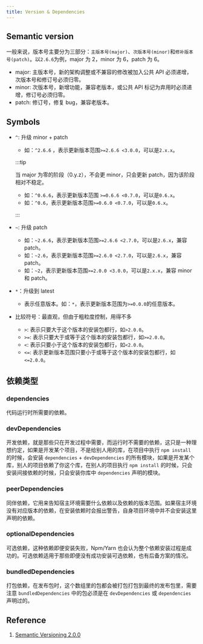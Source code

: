 ```yaml
---
title: Version & Dependencies
---
```


## Semantic version

一般来说，版本号主要分为三部分：`主版本号(major)`、`次版本号(minor)`和`修补版本号(patch)`。以`2.6.6`为例，major 为 2，minor 为 6，patch 为 6。

- major: 主版本号，新的架构调整或不兼容的修改被加入公共 API 必须递增，次版本号和修订号必须归零。
- minor: 次版本号，新增功能，兼容老版本，或公共 API 标记为弃用时必须递增，修订号必须归零。
- patch: 修订号，修复 bug，兼容老版本。

## Symbols

- `^`: 升级 minor + patch

  - 如：`^2.6.6` ，表示更新版本范围`>=2.6.6 <3.0.0`，可以是`2.x.x`。

  :::tip

  当 major 为零的阶段（0.y.z），不会更 minor，只会更新 patch，因为该阶段相对不稳定。

  - 如：`^0.6.6`，表示更新版本范围 `>=0.6.6 <0.7.0`，可以是`0.6.x`。
  - 如：`^0.6`，表示更新版本范围`>=0.6.0 <0.7.0`，可以是`0.6.x`。

  :::

- `~`: 升级 patch
  - 如：`~2.6.6`，表示更新版本范围`>=2.6.6 <2.7.0`，可以是`2.6.x`，兼容 patch。
  - 如：`~2.6`，表示更新版本范围`>=2.6.0 <2.7.0`，可以是`2.6.x`，兼容 patch。
  - 如：`~2`，表示更新版本范围`>=2.0.0 <3.0.0`，可以是`2.x.x`，兼容 minor 和 patch。
- `*`：升级到 latest
  - 表示任意版本。如：`*`，表示更新版本范围为`>=0.0.0`的任意版本。
- 比较符号：最直观，但由于粗粒度控制，用得不多
  - `>`: 表示只要大于这个版本的安装包都行，如`>2.0.0`。
  - `>=`: 表示只要大于或等于这个版本的安装包都行，如`>=2.0.0`。
  - `<`: 表示只要小于这个版本的安装包都行，如`<2.0.0`。
  - `<=`: 表示更新版本范围只要小于或等于这个版本的安装包都行，如`<=2.0.0`。

## 依赖类型

### dependencies

代码运行时所需要的依赖。

### devDependencies

开发依赖，就是那些只在开发过程中需要，而运行时不需要的依赖，这只是一种理想约定，如果是开发某个项目，不是给别人用的库，在项目中执行 `npm install` 的时候，会安装 `dependencies` + `devDependencies` 的所有模块，如果是开发某个库，别人的项目依赖了你这个库，在别人的项目执行 `npm install` 的时候，只会安装间接依赖的时候，只会安装你库中 `dependencies` 声明的模块。

### peerDependencies

同伴依赖，它用来告知宿主环境需要什么依赖以及依赖的版本范围。如果宿主环境没有对应版本的依赖，在安装依赖时会报出警告，自身项目环境中并不会安装这里声明的依赖。

### optionalDependencies

可选依赖，这种依赖即便安装失败，Npm/Yarn 也会认为整个依赖安装过程是成功的。可选依赖适用于那些即便没有成功安装可选依赖，也有后备方案的情况。

### bundledDependencies

打包依赖，在发布包时，这个数组里的包都会被打包打包到最终的发布包里，需要注意 `bundledDependencies` 中的包必须是在 `devDependencies` 或 `dependencies` 声明过的。

## Reference

1. [Semantic Versioning 2.0.0](https://semver.org/)
